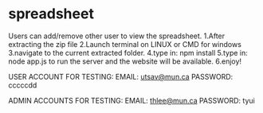 # spreadsheet
Users can add/remove other user to view the spreadsheet.
1.After extracting the zip file
2.Launch terminal on LINUX or CMD for windows
3.navigate to the current extracted folder.
4.type in:  npm install
5.type in: node app.js     to run the server and the website will be available.
6.enjoy!



USER ACCOUNT FOR TESTING:
EMAIL: utsav@mun.ca
PASSWORD: cccccdd


ADMIN ACCOUNTS FOR TESTING:
EMAIL: thlee@mun.ca
PASSWORD: tyui

